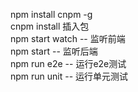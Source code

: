 npm install cnpm -g <br />
cnpm install  插入包 <br />
npm start  watch  -- 监听前端 <br />
npm start  -- 监听后端 <br />
npm run e2e -- 运行e2e测试 <br />
npm run unit  -- 运行单元测试 <br />
